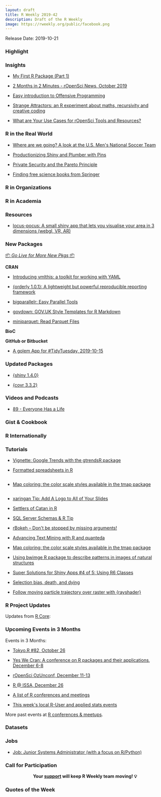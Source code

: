 ```yaml
---
layout: draft
title: R Weekly 2019-42
description: Draft of the R Weekly
image: https://rweekly.org/public/facebook.png
---
```


Release Date: 2019-10-21

###  Highlight



### Insights

+ [My First R Package (Part 1)](https://qualityandinnovation.com/2019/10/13/my-first-r-package-part-1/)

+ [2 Months in 2 Minutes - rOpenSci News, October 2019](https://ropensci.org/blog/2019/10/17/news-oct2019/)

+ [Easy introduction to Offensive Programming](https://neonira.github.io/zop2)

+ [Strange Attractors: an R experiment about maths, recursivity and creative coding](https://codingclubuc3m.rbind.io/post/2019-10-15/)

+ [What are Your Use Cases for rOpenSci Tools and Resources?](https://ropensci.org/blog/2019/10/15/use-cases/)

### R in the Real World

+ [Where are we going? A look at the U.S. Men's National Soccer Team](https://austinwehrwein.com/post/usmnt/)

+ [Productionizing Shiny and Plumber with Pins](https://rviews.rstudio.com/2019/10/17/deploying-data-with-pins/)

+ [Private Security and the Pareto Principle](https://datawookie.netlify.com/blog/2019/10/private-security-and-the-pareto-principle/)

+ [Finding free science books from Springer](http://blog.ephorie.de/finding-free-science-books-from-springer)

###  R in Organizations


###  R in Academia



###  Resources

+ [locus-pocus: A small shiny app that lets you visualise your area in 3 dimensions (webgl, VR, AR)](https://locus-pocus.io/)

###  New Packages

<p class="added-hostname"><a href="https://rweekly.org/live" target="_blank" class="externalLink">📦 <i>Go Live for More New Pkgs</i> 📦</a></p>

**CRAN**

+ [Introducing ymlthis: a toolkit for working with YAML](https://malco.io/2019/10/10/introducing-ymlthis/)

+ [{orderly 1.0.1}: A lightweight but powerful reproducible reporting framework](https://reside-ic.github.io/blog/orderly-1.0.1-released-to-cran/)

+ [bigparallelr: Easy Parallel Tools](https://cran.r-project.org/web/packages/bigparallelr/index.html)

+ [govdown: GOV.UK Style Templates for R Markdown](https://cran.r-project.org/web/packages/govdown/index.html)

+ [miniparquet: Read Parquet Files](https://cran.r-project.org/web/packages/miniparquet/index.html)

**BioC**



**GitHub or Bitbucket**

+ [A golem App for #TidyTuesday, 2019-10-15](https://github.com/ColinFay/tidytuesday201942)


### Updated Packages

+ [{shiny 1.4.0}](https://blog.rstudio.com/2019/10/15/shiny-1-4-0/)

+ [{covr 3.3.2}](https://cran.r-project.org/package=covr)

###  Videos and Podcasts

+ [89 - Everyone Has a Life](http://nssdeviations.com/89-everyone-has-a-life)

### Gist & Cookbook



### R Internationally




###  Tutorials

+ [Vignette: Google Trends with the gtrendsR package](https://martinctc.github.io/blog/vignette-google-trends-with-gtrendsr/)

+ [Formatted spreadsheets in R](https://luisdva.github.io/rstats/annotate-mf/)

![]()

+ [Map coloring: the color scale styles available in the tmap package](https://geocompr.github.io/post/2019/tmap-color-scales/)

![]()

+ [xaringan Tip: Add A Logo to All of Your Slides](https://www.garrickadenbuie.com/blog/xaringan-tip-logo-all-slides/)

+ [Settlers of Catan in R](https://www.therplayground.com/post/settlers-of-catan-in-r)

+ [SQL Server Schemas & R Tip](https://roh.engineering/post/sql-server-r-tip/)

+ [rBokeh – Don't be stopped by missing arguments!](https://www.statworx.com/de/blog/rbokeh-dont-be-stopped-by-missing-arguments/)

+ [Advancing Text Mining with R and quanteda](https://www.mzes.uni-mannheim.de/socialsciencedatalab/article/advancing-text-mining/)

+ [Map coloring: the color scale styles available in the tmap package](https://geocompr.github.io/post/2019/tmap-color-scales/)

+ [Using bwimge R package to describe patterns in images of natural structures](https://r-posts.com/using-bwimge-r-package-to-describe-patterns-in-images-of-natural-structures/)

+ [Super Solutions for Shiny Apps #4 of 5: Using R6 Classes](https://appsilon.com/super-solutions-for-shiny-apps-using-r6-classes/?nabe=5807278576631808:0&utm_referrer=https%3A%2F%2Fwww.r-bloggers.com%2Fsuper-solutions-for-shiny-apps-4-of-5-using-r6-classes%2F)

+ [Selection bias, death, and dying](https://www.rdatagen.net/post/selection-bias-death-and-dying/)

+ [Follow moving particle trajectory over raster with {rayshader}](https://statnmap.com/2019-10-06-follow-moving-particle-trajectory-on-raster-with-rayshader/)

<!--<div class="post-more-begin></div><div class="post-more-end"></div>-->

###  R Project Updates

Updates from [R Core](http://developer.r-project.org/blosxom.cgi/R-devel/NEWS):


###  Upcoming Events in 3 Months

Events in 3 Months:

+ [Tokyo.R #82, October 26](https://tokyor.connpass.com/)

+ [Yes We Cran: A conference on R packages and their applications, December 6-8](https://www.thinksisu.org/event/yeswecran/)

+ [rOpenSci OzUnconf, December 11-13](https://ozunconf19.ropensci.org/)

+ [R @ ISSA, December 26](https://r-iisa2019.rbind.io/)

+ [A list of R conferences and meetings](https://jumpingrivers.github.io/meetingsR/events.html)

+ [This week's local R-User and applied stats events](https://community.rstudio.com/c/irl)


More past events at [R conferences & meetups](https://conf.rweekly.org).

### Datasets



### Jobs

+ [Job: Junior Systems Administrator (with a focus on R/Python)](https://www.jumpingrivers.com/blog/job-junior-systems-administrator-with-a-focus-on-r-python/)


###  Call for Participation


<p class="hide-support added-hostname support-rweekly" style="text-align: center;font-weight: bold;">Your <a class="non-visited externalLink" href="https://www.patreon.com/rweekly" onclick="pas(this)">support</a> will keep R Weekly team moving! 💡</p>

###  Quotes of the Week



